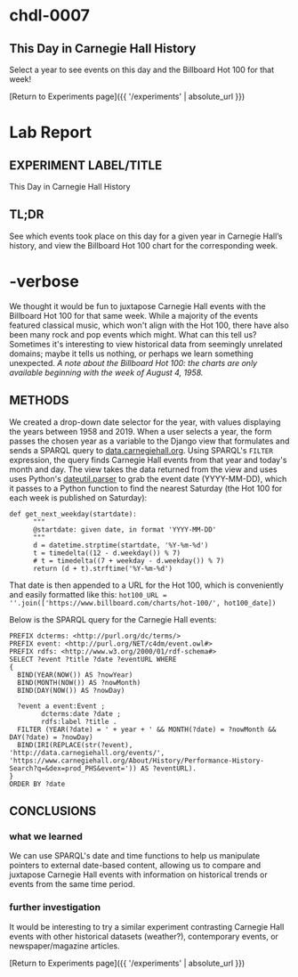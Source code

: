 # chdl-0007

## This Day in Carnegie Hall History

Select a year to see events on this day and the Billboard Hot 100 for that week!

[Return to Experiments page]({{ '/experiments' | absolute_url }})

# Lab Report

## EXPERIMENT LABEL/TITLE
This Day in Carnegie Hall History

## TL;DR
See which events took place on this day for a given year in Carnegie Hall’s history, and view the Billboard Hot 100 chart for the corresponding week.

# -verbose
We thought it would be fun to juxtapose Carnegie Hall events with the Billboard Hot 100 for that same week. While a majority of the events featured classical music, which won't align with the Hot 100, there have also been many rock and pop events which might. What can this tell us? Sometimes it's interesting to view historical data from seemingly unrelated domains; maybe it tells us nothing, or perhaps we learn something unexpected. *A note about the Billboard Hot 100: the charts are only available beginning with the week of August 4, 1958.*

## METHODS
We created a drop-down date selector for the year, with values displaying the years between 1958 and 2019. When a user selects a year, the form passes the chosen year as a variable to the Django view that formulates and sends a SPARQL query to [data.carnegiehall.org](http://data.carnegiehall.org/). Using SPARQL's ```FILTER``` expression, the query finds Carnegie Hall events from that year and today's month and day. The view takes the data returned from the view and uses uses Python's [dateutil.parser](https://dateutil.readthedocs.io/en/stable/parser.html) to grab the event date (YYYY-MM-DD), which it passes to a Python function to find the nearest Saturday (the Hot 100 for each week is published on Saturday):
```
def get_next_weekday(startdate):
      """
      @startdate: given date, in format 'YYYY-MM-DD'
      """
      d = datetime.strptime(startdate, '%Y-%m-%d')
      t = timedelta((12 - d.weekday()) % 7)
      # t = timedelta((7 + weekday - d.weekday()) % 7)
      return (d + t).strftime('%Y-%m-%d')
```
That date is then appended to a URL for the Hot 100, which is conveniently and easily formatted like this: ```hot100_URL = ''.join(['https://www.billboard.com/charts/hot-100/', hot100_date])```

Below is the SPARQL query for the Carnegie Hall events:
```
PREFIX dcterms: <http://purl.org/dc/terms/>
PREFIX event: <http://purl.org/NET/c4dm/event.owl#>
PREFIX rdfs: <http://www.w3.org/2000/01/rdf-schema#>
SELECT ?event ?title ?date ?eventURL WHERE
{
  BIND(YEAR(NOW()) AS ?nowYear)
  BIND(MONTH(NOW()) AS ?nowMonth)
  BIND(DAY(NOW()) AS ?nowDay)

  ?event a event:Event ;
        dcterms:date ?date ;
        rdfs:label ?title .
  FILTER (YEAR(?date) = ' + year + ' && MONTH(?date) = ?nowMonth && DAY(?date) = ?nowDay)
  BIND(IRI(REPLACE(str(?event), 'http://data.carnegiehall.org/events/', 'https://www.carnegiehall.org/About/History/Performance-History-Search?q=&dex=prod_PHS&event=')) AS ?eventURL).
}
ORDER BY ?date
```

## CONCLUSIONS
### what we learned
We can use SPARQL's date and time functions to help us manipulate pointers to external date-based content, allowing us to compare and juxtapose Carnegie Hall events with information on historical trends or events from the same time period.

### further investigation 
It would be interesting to try a similar experiment contrasting Carnegie Hall events with other historical datasets (weather?), contemporary events, or newspaper/magazine articles.


[Return to Experiments page]({{ '/experiments' | absolute_url }})
